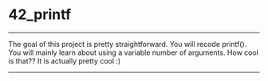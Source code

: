 # 42_printf
---

The goal of this project is pretty straightforward. You will recode printf().
You will mainly learn about using a variable number of arguments. How cool is that??
It is actually pretty cool :)

---
